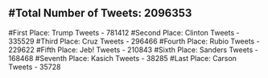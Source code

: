 #Total Number of Tweets: 2096353 
---
#First Place: Trump Tweets - 781412
#Second Place: Clinton Tweets - 335529
#Third Place: Cruz Tweets - 296466
#Fourth Place: Rubio Tweets - 229622
#Fifth Place: Jeb! Tweets - 210843
#Sixth Place: Sanders Tweets - 168468
#Seventh Place: Kasich Tweets - 38285
#Last Place: Carson Tweets - 35728
